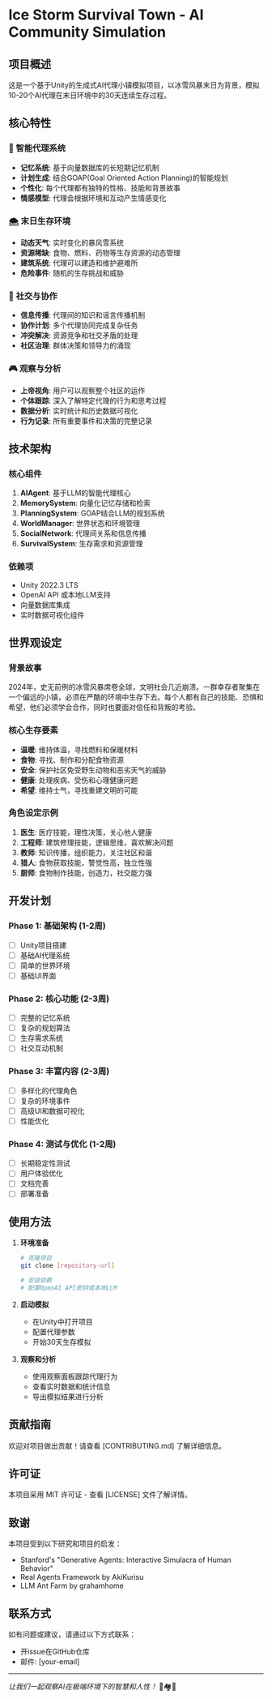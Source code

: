 # Ice Storm Survival Town - AI Community Simulation

## 项目概述

这是一个基于Unity的生成式AI代理小镇模拟项目，以冰雪风暴末日为背景，模拟10-20个AI代理在末日环境中的30天连续生存过程。

## 核心特性

### 🧠 智能代理系统
- **记忆系统**: 基于向量数据库的长短期记忆机制
- **计划生成**: 结合GOAP(Goal Oriented Action Planning)的智能规划
- **个性化**: 每个代理都有独特的性格、技能和背景故事
- **情感模型**: 代理会根据环境和互动产生情感变化

### 🌨️ 末日生存环境
- **动态天气**: 实时变化的暴风雪系统
- **资源稀缺**: 食物、燃料、药物等生存资源的动态管理
- **建筑系统**: 代理可以建造和维护避难所
- **危险事件**: 随机的生存挑战和威胁

### 👥 社交与协作
- **信息传播**: 代理间的知识和谣言传播机制
- **协作计划**: 多个代理协同完成复杂任务
- **冲突解决**: 资源竞争和社交矛盾的处理
- **社区治理**: 群体决策和领导力的涌现

### 🎮 观察与分析
- **上帝视角**: 用户可以观察整个社区的运作
- **个体跟踪**: 深入了解特定代理的行为和思考过程
- **数据分析**: 实时统计和历史数据可视化
- **行为记录**: 所有重要事件和决策的完整记录

## 技术架构

### 核心组件
1. **AIAgent**: 基于LLM的智能代理核心
2. **MemorySystem**: 向量化记忆存储和检索
3. **PlanningSystem**: GOAP结合LLM的规划系统
4. **WorldManager**: 世界状态和环境管理
5. **SocialNetwork**: 代理间关系和信息传播
6. **SurvivalSystem**: 生存需求和资源管理

### 依赖项
- Unity 2022.3 LTS
- OpenAI API 或本地LLM支持
- 向量数据库集成
- 实时数据可视化组件

## 世界观设定

### 背景故事
2024年，史无前例的冰雪风暴席卷全球，文明社会几近崩溃。一群幸存者聚集在一个偏远的小镇，必须在严酷的环境中生存下去。每个人都有自己的技能、恐惧和希望，他们必须学会合作，同时也要面对信任和背叛的考验。

### 核心生存要素
- **温暖**: 维持体温，寻找燃料和保暖材料
- **食物**: 寻找、制作和分配食物资源
- **安全**: 保护社区免受野生动物和恶劣天气的威胁
- **健康**: 处理疾病、受伤和心理健康问题
- **希望**: 维持士气，寻找重建文明的可能

### 角色设定示例
1. **医生**: 医疗技能，理性决策，关心他人健康
2. **工程师**: 建筑修理技能，逻辑思维，喜欢解决问题
3. **教师**: 知识传播，组织能力，关注社区和谐
4. **猎人**: 食物获取技能，警觉性高，独立性强
5. **厨师**: 食物制作技能，创造力，社交能力强

## 开发计划

### Phase 1: 基础架构 (1-2周)
- [ ] Unity项目搭建
- [ ] 基础AI代理系统
- [ ] 简单的世界环境
- [ ] 基础UI界面

### Phase 2: 核心功能 (2-3周)
- [ ] 完整的记忆系统
- [ ] 复杂的规划算法
- [ ] 生存需求系统
- [ ] 社交互动机制

### Phase 3: 丰富内容 (2-3周)
- [ ] 多样化的代理角色
- [ ] 复杂的环境事件
- [ ] 高级UI和数据可视化
- [ ] 性能优化

### Phase 4: 测试与优化 (1-2周)
- [ ] 长期稳定性测试
- [ ] 用户体验优化
- [ ] 文档完善
- [ ] 部署准备

## 使用方法

1. **环境准备**
   ```bash
   # 克隆项目
   git clone [repository-url]
   
   # 安装依赖
   # 配置OpenAI API密钥或本地LLM
   ```

2. **启动模拟**
   - 在Unity中打开项目
   - 配置代理参数
   - 开始30天生存模拟

3. **观察和分析**
   - 使用观察面板跟踪代理行为
   - 查看实时数据和统计信息
   - 导出模拟结果进行分析

## 贡献指南

欢迎对项目做出贡献！请查看 [CONTRIBUTING.md] 了解详细信息。

## 许可证

本项目采用 MIT 许可证 - 查看 [LICENSE] 文件了解详情。

## 致谢

本项目受到以下研究和项目的启发：
- Stanford's "Generative Agents: Interactive Simulacra of Human Behavior"
- Real Agents Framework by AkiKurisu
- LLM Ant Farm by grahamhome

## 联系方式

如有问题或建议，请通过以下方式联系：
- 开issue在GitHub仓库
- 邮件: [your-email]

---

*让我们一起观察AI在极端环境下的智慧和人性！* 🧊🏘️🤖
